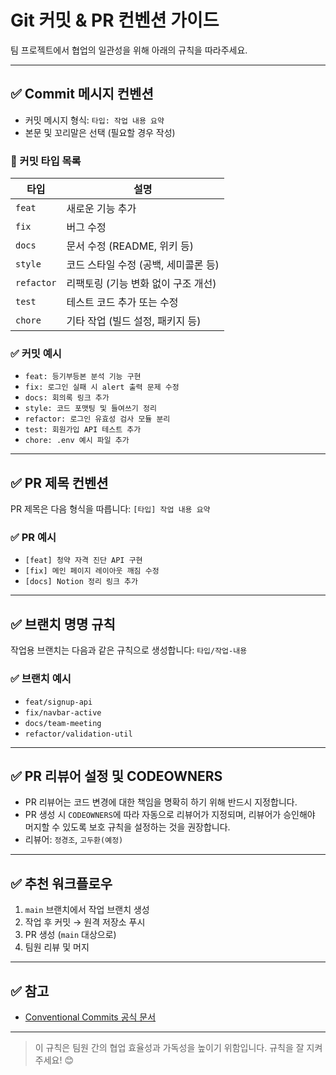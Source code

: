 # Git 커밋 & PR 컨벤션 가이드

팀 프로젝트에서 협업의 일관성을 위해 아래의 규칙을 따라주세요.

---

## ✅ Commit 메시지 컨벤션

- 커밋 메시지 형식: `타입: 작업 내용 요약`
- 본문 및 꼬리말은 선택 (필요할 경우 작성)

### 🎯 커밋 타입 목록

| 타입       | 설명                                |
|------------|-------------------------------------|
| `feat`     | 새로운 기능 추가                    |
| `fix`      | 버그 수정                           |
| `docs`     | 문서 수정 (README, 위키 등)         |
| `style`    | 코드 스타일 수정 (공백, 세미콜론 등) |
| `refactor` | 리팩토링 (기능 변화 없이 구조 개선) |
| `test`     | 테스트 코드 추가 또는 수정          |
| `chore`    | 기타 작업 (빌드 설정, 패키지 등)     |

### ✅ 커밋 예시
- `feat: 등기부등본 분석 기능 구현`
- `fix: 로그인 실패 시 alert 출력 문제 수정`
- `docs: 회의록 링크 추가`
- `style: 코드 포맷팅 및 들여쓰기 정리`
- `refactor: 로그인 유효성 검사 모듈 분리`
- `test: 회원가입 API 테스트 추가`
- `chore: .env 예시 파일 추가`

---

## ✅ PR 제목 컨벤션

PR 제목은 다음 형식을 따릅니다: `[타입] 작업 내용 요약`

### ✅ PR 예시
- `[feat] 청약 자격 진단 API 구현`
- `[fix] 메인 페이지 레이아웃 깨짐 수정`
- `[docs] Notion 정리 링크 추가`

---

## ✅ 브랜치 명명 규칙

작업용 브랜치는 다음과 같은 규칙으로 생성합니다: `타입/작업-내용`

### ✅ 브랜치 예시

- `feat/signup-api`
- `fix/navbar-active`
- `docs/team-meeting`
- `refactor/validation-util`

---

## ✅ PR 리뷰어 설정 및 CODEOWNERS
- PR 리뷰어는 코드 변경에 대한 책임을 명확히 하기 위해 반드시 지정합니다.
- PR 생성 시 `CODEOWNERS`에 따라 자동으로 리뷰어가 지정되며, 리뷰어가 승인해야 머지할 수 있도록 보호 규칙을 설정하는 것을 권장합니다.
- 리뷰어: `정경조`, `고두환(예정)`

---

## ✅ 추천 워크플로우

1. `main` 브랜치에서 작업 브랜치 생성  
2. 작업 후 커밋 → 원격 저장소 푸시  
3. PR 생성 (`main` 대상으로)  
4. 팀원 리뷰 및 머지

---

## ✅ 참고

- [Conventional Commits 공식 문서](https://www.conventionalcommits.org/)

---

> 이 규칙은 팀원 간의 협업 효율성과 가독성을 높이기 위함입니다. 규칙을 잘 지켜주세요! 😊
